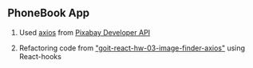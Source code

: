 ## PhoneBook App

1. Used [axios](https://axios-http.com/) from
   [Pixabay Developer API](https://pixabay.com/service/about/api/)

2. Refactoring code from
   ["goit-react-hw-03-image-finder-axios"](https://github.com/kyr13nko/goit-react-hw-03-image-finder-axios)
   using React-hooks
